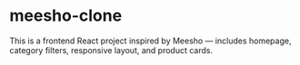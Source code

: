 # meesho-clone
This is a frontend React project inspired by Meesho — includes homepage, category filters, responsive layout, and product cards.
